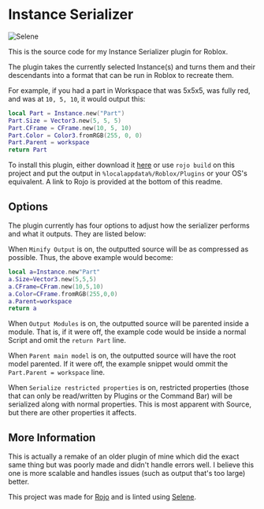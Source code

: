# Instance Serializer
![Selene](https://github.com/dekkonot/rbx-instance-serializer/workflows/Selene/badge.svg)

This is the source code for my Instance Serializer plugin for Roblox.

The plugin takes the currently selected Instance(s) and turns them and their descendants into a format that can be run in Roblox to recreate them.

For example, if you had a part in Workspace that was 5x5x5, was fully red, and was at `10, 5, 10`, it would output this:

```lua
local Part = Instance.new("Part")
Part.Size = Vector3.new(5, 5, 5)
Part.CFrame = CFrame.new(10, 5, 10)
Part.Color = Color3.fromRGB(255, 0, 0)
Part.Parent = workspace
return Part
```

To install this plugin, either download it [here](https://www.roblox.com/library/1614059092/Instance-Serializer) or use `rojo build` on this project and put the output in `%localappdata%/Roblox/Plugins` or your OS's equivalent. A link to Rojo is provided at the bottom of this readme.

## Options

The plugin currently has four options to adjust how the serializer performs and what it outputs. They are listed below:

When `Minify Output` is on, the outputted source will be as compressed as possible. Thus, the above example would become:
```lua
local a=Instance.new"Part"
a.Size=Vector3.new(5,5,5)
a.CFrame=CFram.new(10,5,10)
a.Color=CFrame.fromRGB(255,0,0)
a.Parent=workspace
return a
```

When `Output Modules` is on, the outputted source will be parented inside a module. That is, if it were off, the example code would be inside a normal Script and omit the `return Part` line.

When `Parent main model` is on, the outputted source will have the root model parented. If it were off, the example snippet would ommit the `Part.Parent = workspace` line.

When `Serialize restricted properties` is on, restricted properties (those that can only be read/written by Plugins or the Command Bar) will be serialized along with normal properties. This is most apparent with Source, but there are other properties it affects.

## More Information

This is actually a remake of an older plugin of mine which did the exact same thing but was poorly made and didn't handle errors well. I believe this one is more scalable and handles issues (such as output that's too large) better.

This project was made for [Rojo](https://github.com/rojo-rbx/rojo) and is linted using [Selene](https://github.com/Kampfkarren/selene).
